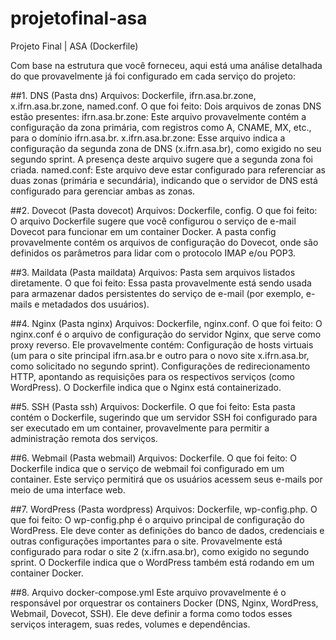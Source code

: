 # projetofinal-asa
Projeto Final | ASA (Dockerfile)

Com base na estrutura que você forneceu, aqui está uma análise detalhada do que provavelmente já foi configurado em cada serviço do projeto:

##1. DNS (Pasta dns)
Arquivos: Dockerfile, ifrn.asa.br.zone, x.ifrn.asa.br.zone, named.conf.
O que foi feito:
Dois arquivos de zonas DNS estão presentes:
ifrn.asa.br.zone: Este arquivo provavelmente contém a configuração da zona primária, com registros como A, CNAME, MX, etc., para o domínio ifrn.asa.br.
x.ifrn.asa.br.zone: Esse arquivo indica a configuração da segunda zona de DNS (x.ifrn.asa.br), como exigido no seu segundo sprint. A presença deste arquivo sugere que a segunda zona foi criada.
named.conf: Este arquivo deve estar configurado para referenciar as duas zonas (primária e secundária), indicando que o servidor de DNS está configurado para gerenciar ambas as zonas.

##2. Dovecot (Pasta dovecot)
Arquivos: Dockerfile, config.
O que foi feito:
O arquivo Dockerfile sugere que você configurou o serviço de e-mail Dovecot para funcionar em um container Docker.
A pasta config provavelmente contém os arquivos de configuração do Dovecot, onde são definidos os parâmetros para lidar com o protocolo IMAP e/ou POP3.

##3. Maildata (Pasta maildata)
Arquivos: Pasta sem arquivos listados diretamente.
O que foi feito:
Essa pasta provavelmente está sendo usada para armazenar dados persistentes do serviço de e-mail (por exemplo, e-mails e metadados dos usuários).

##4. Nginx (Pasta nginx)
Arquivos: Dockerfile, nginx.conf.
O que foi feito:
O nginx.conf é o arquivo de configuração do servidor Nginx, que serve como proxy reverso. Ele provavelmente contém:
Configuração de hosts virtuais (um para o site principal ifrn.asa.br e outro para o novo site x.ifrn.asa.br, como solicitado no segundo sprint).
Configurações de redirecionamento HTTP, apontando as requisições para os respectivos serviços (como WordPress).
O Dockerfile indica que o Nginx está containerizado.

##5. SSH (Pasta ssh)
Arquivos: Dockerfile.
O que foi feito:
Esta pasta contém o Dockerfile, sugerindo que um servidor SSH foi configurado para ser executado em um container, provavelmente para permitir a administração remota dos serviços.

##6. Webmail (Pasta webmail)
Arquivos: Dockerfile.
O que foi feito:
O Dockerfile indica que o serviço de webmail foi configurado em um container. Este serviço permitirá que os usuários acessem seus e-mails por meio de uma interface web.

##7. WordPress (Pasta wordpress)
Arquivos: Dockerfile, wp-config.php.
O que foi feito:
O wp-config.php é o arquivo principal de configuração do WordPress. Ele deve conter as definições do banco de dados, credenciais e outras configurações importantes para o site. Provavelmente está configurado para rodar o site 2 (x.ifrn.asa.br), como exigido no segundo sprint.
O Dockerfile indica que o WordPress também está rodando em um container Docker.

##8. Arquivo docker-compose.yml
Este arquivo provavelmente é o responsável por orquestrar os containers Docker (DNS, Nginx, WordPress, Webmail, Dovecot, SSH). Ele deve definir a forma como todos esses serviços interagem, suas redes, volumes e dependências.
